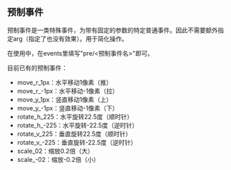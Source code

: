 ## 预制事件

预制事件是一类特殊事件，为带有固定的参数的特定普通事件。因此不需要额外指定arg（指定了也没有效果）。用于简化操作。

在使用中，在events里填写"pre/<预制事件名>"即可。

目前已有的预制事件：
- move_r_1px：水平移动1像素（推）
- move_r_-1px：水平移动-1像素（拉）
- move_y_1px：竖直移动1像素（上）
- move_y_-1px：竖直移动-1像素（下）
- rotate_h_225：水平旋转22.5度（顺时针）
- rotate_h_-225：水平旋转-22.5度（逆时针）
- rotate_v_225：垂直旋转22.5度（顺时针）
- rotate_v_-225：垂直旋转-22.5度（逆时针）
- scale_02：缩放0.2倍（大）
- scale_-02：缩放-0.2倍（小）